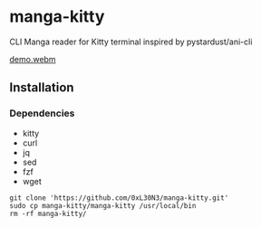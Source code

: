 # manga-kitty
CLI Manga reader for Kitty terminal inspired by pystardust/ani-cli

[demo.webm](https://github-production-user-asset-6210df.s3.amazonaws.com/76763585/297540239-42d530b9-d474-4a09-84be-8cd38a7d30a9.webm)


## Installation
### Dependencies
- kitty
- curl
- jq
- sed
- fzf
- wget

```
git clone 'https://github.com/0xL30N3/manga-kitty.git'
sudo cp manga-kitty/manga-kitty /usr/local/bin
rm -rf manga-kitty/
```
